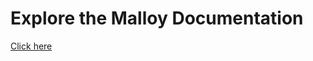 # Explore the Malloy Documentation

[Click here](https://looker-open-source.github.io/malloy/documentation/language/basic.html)